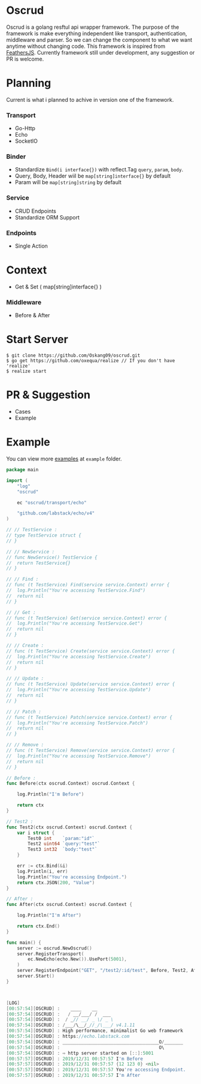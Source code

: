 # Oscrud

Oscrud is a golang resftul api wrapper framework. The purpose of the framework is make everything independent like transport, authentication, middleware and parser. So we can change the component to what we want anytime without changing code. This framework is inspired from [FeathersJS](https://feathersjs.com/). Currently framework still under development, any suggestion or PR is welcome.

# Planning

Current is what i planned to achive in version one of the framework.

### Transport

* Go-Http
* Echo
* SocketIO

### Binder

* Standardize `Bind(i interface{})` with reflect.Tag `query`, `param`, `body`.
* Query, Body, Header wiil be `map[string]interface{}` by default
* Param will be `map[string]string` by default

### Service

* CRUD Endpoints
* Standardize ORM Support

### Endpoints

* Single Action

# Context

* Get & Set ( map[string]interface{} )

### Middleware

* Before & After

# Start Server

```
$ git clone https://github.com/Oskang09/oscrud.git
$ go get https://github.com/oxequa/realize // If you don't have 'realize'
$ realize start
```

# PR & Suggestion 

* Cases
* Example

# Example

You can view more [examples](https://github.com/Oskang09/oscrud/tree/master/example) at `example` folder.

```go
package main

import (
	"log"
	"oscrud"

	ec "oscrud/transport/echo"

	"github.com/labstack/echo/v4"
)

// // TestService :
// type TestService struct {
// }

// // NewService :
// func NewService() TestService {
// 	return TestService{}
// }

// // Find :
// func (t TestService) Find(service service.Context) error {
// 	log.Println("You're accessing TestService.Find")
// 	return nil
// }

// // Get :
// func (t TestService) Get(service service.Context) error {
// 	log.Println("You're accessing TestService.Get")
// 	return nil
// }

// // Create :
// func (t TestService) Create(service service.Context) error {
// 	log.Println("You're accessing TestService.Create")
// 	return nil
// }

// // Update :
// func (t TestService) Update(service service.Context) error {
// 	log.Println("You're accessing TestService.Update")
// 	return nil
// }

// // Patch :
// func (t TestService) Patch(service service.Context) error {
// 	log.Println("You're accessing TestService.Patch")
// 	return nil
// }

// // Remove :
// func (t TestService) Remove(service service.Context) error {
// 	log.Println("You're accessing TestService.Remove")
// 	return nil
// }

// Before :
func Before(ctx oscrud.Context) oscrud.Context {

	log.Println("I'm Before")

	return ctx
}

// Test2 :
func Test2(ctx oscrud.Context) oscrud.Context {
	var i struct {
		Test0 int    `param:"id"`
		Test2 uint64 `query:"test"`
		Test3 int32  `body:"test"`
	}

	err := ctx.Bind(&i)
	log.Println(i, err)
	log.Println("You're accessing Endpoint.")
	return ctx.JSON(200, "Value")
}

// After :
func After(ctx oscrud.Context) oscrud.Context {

	log.Println("I'm After")

	return ctx.End()
}

func main() {
	server := oscrud.NewOscrud()
	server.RegisterTransport(
		ec.NewEcho(echo.New()).UsePort(5001),
	)
	server.RegisterEndpoint("GET", "/test2/:id/test", Before, Test2, After)
	server.Start()
}



[LOG]
[00:57:54][OSCRUD] :    ____    __
[00:57:54][OSCRUD] :   / __/___/ /  ___
[00:57:54][OSCRUD] :  / _// __/ _ \/ _ \
[00:57:54][OSCRUD] : /___/\__/_//_/\___/ v4.1.11
[00:57:54][OSCRUD] : High performance, minimalist Go web framework
[00:57:54][OSCRUD] : https://echo.labstack.com
[00:57:54][OSCRUD] : ____________________________________O/_______
[00:57:54][OSCRUD] :                                     O\
[00:57:54][OSCRUD] : ⇨ http server started on [::]:5001
[00:57:57][OSCRUD] : 2019/12/31 00:57:57 I'm Before
[00:57:57][OSCRUD] : 2019/12/31 00:57:57 {12 123 0} <nil>
[00:57:57][OSCRUD] : 2019/12/31 00:57:57 You're accessing Endpoint.
[00:57:57][OSCRUD] : 2019/12/31 00:57:57 I'm After
```
